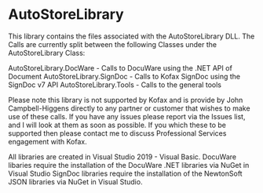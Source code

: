 # AutoStoreLibrary

This library contains the files associated with the AutoStoreLibrary DLL. The Calls are currently split between the following Classes under the AutoStoreLibrary Class:

AutoStoreLibrary.DocWare - Calls to DocuWare using the .NET API of Document 
AutoStoreLibrary.SignDoc - Calls to Kofax SignDoc using the SignDoc v7 API 
AutoStoreLibrary.Tools - Calls to the general tools

Please note this library is not supported by Kofax and is provide by John Campbell-Higgens directly to any partner or customer that wishes to make use of these calls.  If you have any issues please report via the Issues list, and I will look at them as soon as possible.  If you which these to be supported then please contact me to discuss Professional Services engagement with Kofax.

All libraries are created in Visual Studio 2019 - Visual Basic. DocuWare libaries require the installation of the DocuWare .NET libraries via NuGet in Visual Studio SignDoc libraries require the installation of the NewtonSoft JSON libraries via NuGet in Visual Studio.
